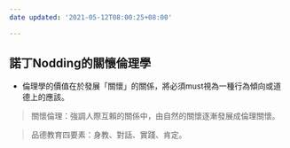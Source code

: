 ```yaml
---
date updated: '2021-05-12T08:00:25+08:00'

---
```


## 諾丁Nodding的關懷倫理學

-   倫理學的價值在於發展「關懷」的關係，將必須must視為一種行為傾向或道德上的應該。

> 關懷倫理：強調人際互賴的關係中，由自然的關懷逐漸發展成倫理關懷。

> 品德教育四要素：身教、對話、實踐、肯定。
